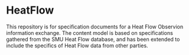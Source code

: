 HeatFlow
========
This repository is for specification documents for a Heat Flow Observion information exchange.
The content model is based on specifications gathered from the SMU Heat Flow database, and has been extended to include the specifics of Heat Flow data from other parties.

